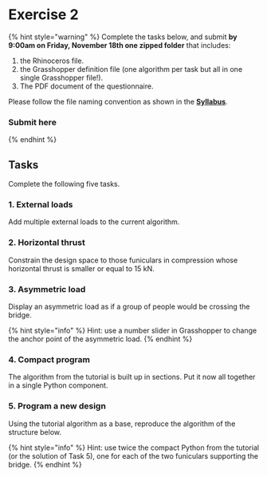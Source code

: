 # Exercise 2

{% hint style="warning" %}
Complete the tasks below, and submit **by 9:00am on Friday, November 18th one zipped folder** that includes:

1. the Rhinoceros file.
2. the Grasshopper definition file (one algorithm per task but all in one single Grasshopper file!).
3. The PDF document of the questionnaire.

Please follow the file naming convention as shown in the [**Syllabus**](../../syllabus.md#submissions).

### **Submit here**
{% endhint %}

## Tasks

Complete the following five tasks.

### 1. External loads

Add multiple external loads to the current algorithm.

### 2. Horizontal thrust

Constrain the design space to those funiculars in compression whose horizontal thrust is smaller or equal to 15 kN. &#x20;

### 3. Asymmetric load

Display an asymmetric load as if a group of people would be crossing the bridge.&#x20;

{% hint style="info" %}
Hint: use a number slider in Grasshopper to change the anchor point of the asymmetric load.&#x20;
{% endhint %}

### 4. Compact program

The algorithm from the tutorial is built up in sections. Put it now all together in a single Python component.

### 5. Program a new design

Using the tutorial algorithm as a base, reproduce the algorithm of the structure below.&#x20;

{% hint style="info" %}
Hint: use twice the compact Python from the tutorial (or the solution of Task 5), one for each of the two funiculars supporting the bridge.
{% endhint %}












